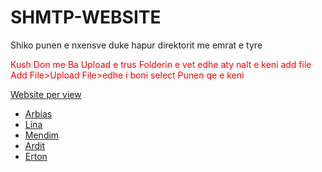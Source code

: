 # SHMTP-WEBSITE

Shiko punen e nxensve duke hapur direktorit me emrat e tyre


<p style='color:red;'>
  Kush Don me Ba Upload e trus Folderin e vet 
edhe aty nalt e keni add file
Add File>Upload File>edhe i boni select Punen qe e keni 
</p>

<a href='https://shmt-website.netlify.app'>Website per view</a>

<ul>
  <li><a href='https://shmt-website.netlify.app/arbias'>Arbias</a></li>

<li><a href='https://shmt-website.netlify.app/lina'>Lina</a></li>
<li><a href='https://shmt-website.netlify.app/mendim'>Mendim</a></li>
<li><a href='https://shmt-website.netlify.app/ardit'>Ardit</a></li>
<li><a href='https://shmt-website.netlify.app/erton'>Erton</a></li>

</ul>
